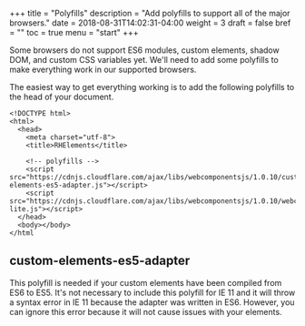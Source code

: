+++
title = "Polyfills"
description = "Add polyfills to support all of the major browsers."
date = 2018-08-31T14:02:31-04:00
weight = 3
draft = false
bref = ""
toc = true
menu = "start"
+++

Some browsers do not support ES6 modules, custom elements, shadow DOM, and
custom CSS variables yet. We'll need to add some polyfills to make everything
work in our supported browsers.

The easiest way to get everything working is to add the following polyfills to
the head of your document.

```
<!DOCTYPE html>
<html>
  <head>
    <meta charset="utf-8">
    <title>RHElements</title>

    <!-- polyfills -->
    <script src="https://cdnjs.cloudflare.com/ajax/libs/webcomponentsjs/1.0.10/custom-elements-es5-adapter.js"></script>
    <script src="https://cdnjs.cloudflare.com/ajax/libs/webcomponentsjs/1.0.10/webcomponents-lite.js"></script>
  </head>
  <body></body>
</html
```

## custom-elements-es5-adapter
This polyfill is needed if your custom elements have been compiled from ES6 to ES5.
It's not necessary to include this polyfill for IE 11 and it will throw a syntax
error in IE 11 because the adapter was written in ES6. However, you can ignore
this error because it will not cause issues with your elements.
